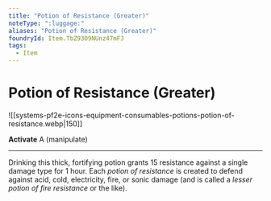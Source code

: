 ```yaml
---
title: "Potion of Resistance (Greater)"
noteType: ":luggage:"
aliases: "Potion of Resistance (Greater)"
foundryId: Item.TbZ93O9NUnz47mFJ
tags:
  - Item
---
```


# Potion of Resistance (Greater)
![[systems-pf2e-icons-equipment-consumables-potions-potion-of-resistance.webp|150]]

**Activate** A (manipulate)

* * *

Drinking this thick, fortifying potion grants 15 resistance against a single damage type for 1 hour. Each _potion of resistance_ is created to defend against acid, cold, electricity, fire, or sonic damage (and is called a _lesser potion of fire resistance_ or the like).
